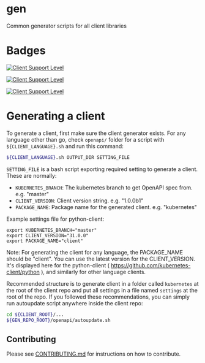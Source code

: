 # gen
Common generator scripts for all client libraries

# Badges

[![Client Support Level](https://img.shields.io/badge/Kubernetes%20client-Bronze-blue.svg?style=plastic&colorB=cd7f32&colorA=306CE8)](https://github.com/kubernetes-client)

[![Client Support Level](https://img.shields.io/badge/Kubernetes%20client-Silver-blue.svg?style=plastic&colorB=C0C0C0&colorA=306CE8)](https://github.com/kubernetes-client)

[![Client Support Level](https://img.shields.io/badge/Kubernetes%20client-Gold-blue.svg?style=plastic&colorB=FFD700&colorA=306CE8)](https://github.com/kubernetes-client)

# Generating a client
To generate a client, first make sure the client generator exists. For any language other than
go, check `openapi/` folder for a script with `${CLIENT_LANGUAGE}.sh` and run this command:

```bash
${CLIENT_LANGUAGE}.sh OUTPUT_DIR SETTING_FILE
```

`SETTING_FILE` is a bash script exporting required setting to generate a client. These
are normally:

- `KUBERNETES_BRANCH`: The kubernetes branch to get OpenAPI spec from. e.g. "master"
- `CLIENT_VERSION`: Client version string. e.g. "1.0.0b1"
- `PACKAGE_NAME`: Package name for the generated client. e.g. "kubernetes"

Example settings file for python-client:

```shell
export KUBERNETES_BRANCH="master"
export CLIENT_VERSION="31.0.0"
export PACKAGE_NAME="client"

```

Note: For generating the client for any language, the PACKAGE_NAME should be "client".
      You can use the latest version for the CLIENT_VERSION. It's displayed here for
      the python-client ( https://github.com/kubernetes-client/python ), and similarly
      for other language clients. 

Recommended structure is to generate client in a folder called `kubernetes` at the root of
the client repo and put all settings in a file named `settings` at the root of the repo.
If you followed these recommendations, you can simply run autoupdate script anywhere inside
the client repo:

```bash
cd ${CLIENT_ROOT}/...
${GEN_REPO_ROOT}/openapi/autoupdate.sh
```

## Contributing

Please see [CONTRIBUTING.md](CONTRIBUTING.md) for instructions on how to contribute.
